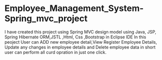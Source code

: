 # Employee_Management_System-Spring_mvc_project
I have created this project using Spring MVC design model using Java, JSP, Spring Hibernate ORM,JSTL ,Html, Css  ,Bootstrap in Eclipse IDE
In this peoject User can ADD new employee detail,View Register Employee Details, Update any changes in employee details and Delete employee data in short user can perform all curd opration in just one click.
